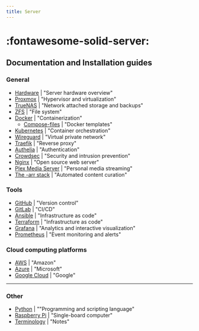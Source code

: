 ```yaml
---
title: Server
---
```


# :fontawesome-solid-server:


## Documentation and Installation guides

### General

- [Hardware](/server/hardware) | <span style="font-size:14px">"Server hardware overview"</span>
- [Proxmox](/server/proxmox) | <span style="font-size:14px">"Hypervisor and virtualization"</span>
- [TrueNAS](/server/truenas) | <span style="font-size:14px">"Network attached storage and backups"</span>
- [ZFS](/server/zfs) | <span style="font-size:14px">"File system"</span>
- [Docker](/server/docker) | <span style="font-size:14px">"Containerization"</span>
	- [Compose-files](/server/docker/compose-files) | <span style="font-size:14px">"Docker templates"</span>
- [Kubernetes](/server/kubernetes) | <span style="font-size:14px">"Container orchestration"</span>
- [Wireguard](/server/wireguard) | <span style="font-size:14px">"Virtual private network"</span>
- [Traefik](/server/traefik) | <span style="font-size:14px">"Reverse proxy"</span>
- [Authelia](/server/authelia) | <span style="font-size:14px">"Authentication"</span>
- [Crowdsec](/server/crowdsec) | <span style="font-size:14px">"Security and intrusion prevention"</span>
- [Nginx](/server/zfs) | <span style="font-size:14px">"Open source web server"</span>
- [Plex Media Server](/server/plex) | <span style="font-size:14px">"Personal media streaming"</span>
- [The -arr stack](/server/arr) | <span style="font-size:14px">"Automated content curation"</span>

### Tools

- [GitHub](/server/github) | <span style="font-size:14px">"Version control"</span>
- [GitLab](/server/gitlab) | <span style="font-size:14px">"CI/CD"</span>
- [Ansible](/server/ansible) | <span style="font-size:14px">"Infrastructure as code"</span>
- [Terraform](/server/terraform) | <span style="font-size:14px">"Infrastructure as code"</span>
- [Grafana](/server/grafana) | <span style="font-size:14px">"Analytics and interactive visualization"</span>
- [Prometheus](/server/prometheus) | <span style="font-size:14px">"Event monitoring and alerts"</span>

### Cloud computing platforms

- [AWS](/server/aws) | <span style="font-size:14px">"Amazon"</span>
- [Azure](/server/azure) | <span style="font-size:14px">"Microsoft"</span>
- [Google Cloud](/server/aws) | <span style="font-size:14px">"Google"</span>

---

### Other

- [Python](/server/python) | <span style="font-size:14px">"<span style="font-size:14px">"Programming and scripting language"</span>
- [Raspberry Pi](/server/rpi) | <span style="font-size:14px">"Single-board computer"</span>
- [Terminology](/server/terminology) | <span style="font-size:14px">"Notes"</span>

